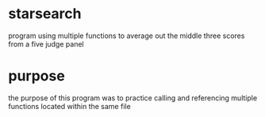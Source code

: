 # starsearch
program using multiple functions to average out the middle three scores from a five judge panel

# purpose
the purpose of this program was to practice calling and referencing multiple functions located within the same file
